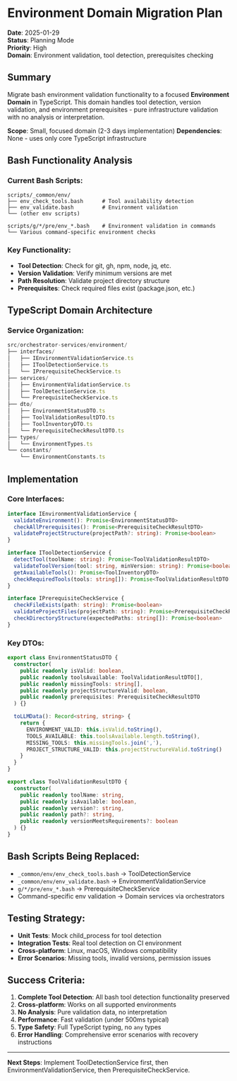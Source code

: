 # Environment Domain Migration Plan

**Date**: 2025-01-29  
**Status**: Planning Mode  
**Priority**: High  
**Domain**: Environment validation, tool detection, prerequisites checking

## Summary

Migrate bash environment validation functionality to a focused **Environment Domain** in TypeScript. This domain handles tool detection, version validation, and environment prerequisites - pure infrastructure validation with no analysis or interpretation.

**Scope**: Small, focused domain (2-3 days implementation)
**Dependencies**: None - uses only core TypeScript infrastructure

## Bash Functionality Analysis

### Current Bash Scripts:
```
scripts/_common/env/
├── env_check_tools.bash      # Tool availability detection
├── env_validate.bash         # Environment validation
└── (other env scripts)

scripts/g/*/pre/env_*.bash    # Environment validation in commands
└── Various command-specific environment checks
```

### Key Functionality:
- **Tool Detection**: Check for git, gh, npm, node, jq, etc.
- **Version Validation**: Verify minimum versions are met
- **Path Resolution**: Validate project directory structure
- **Prerequisites**: Check required files exist (package.json, etc.)

## TypeScript Domain Architecture

### Service Organization:
```typescript
src/orchestrator-services/environment/
├── interfaces/
│   ├── IEnvironmentValidationService.ts
│   ├── IToolDetectionService.ts
│   └── IPrerequisiteCheckService.ts
├── services/
│   ├── EnvironmentValidationService.ts
│   ├── ToolDetectionService.ts
│   └── PrerequisiteCheckService.ts
├── dto/
│   ├── EnvironmentStatusDTO.ts
│   ├── ToolValidationResultDTO.ts
│   ├── ToolInventoryDTO.ts
│   └── PrerequisiteCheckResultDTO.ts
├── types/
│   └── EnvironmentTypes.ts
└── constants/
    └── EnvironmentConstants.ts
```

## Implementation

### Core Interfaces:

```typescript
interface IEnvironmentValidationService {
  validateEnvironment(): Promise<EnvironmentStatusDTO>
  checkAllPrerequisites(): Promise<PrerequisiteCheckResultDTO>
  validateProjectStructure(projectPath?: string): Promise<boolean>
}

interface IToolDetectionService {
  detectTool(toolName: string): Promise<ToolValidationResultDTO>
  validateToolVersion(tool: string, minVersion: string): Promise<boolean>
  getAvailableTools(): Promise<ToolInventoryDTO>
  checkRequiredTools(tools: string[]): Promise<ToolValidationResultDTO[]>
}

interface IPrerequisiteCheckService {
  checkFileExists(path: string): Promise<boolean>
  validateProjectFiles(projectPath: string): Promise<PrerequisiteCheckResultDTO>
  checkDirectoryStructure(expectedPaths: string[]): Promise<boolean>
}
```

### Key DTOs:

```typescript
export class EnvironmentStatusDTO {
  constructor(
    public readonly isValid: boolean,
    public readonly toolsAvailable: ToolValidationResultDTO[],
    public readonly missingTools: string[],
    public readonly projectStructureValid: boolean,
    public readonly prerequisites: PrerequisiteCheckResultDTO
  ) {}

  toLLMData(): Record<string, string> {
    return {
      ENVIRONMENT_VALID: this.isValid.toString(),
      TOOLS_AVAILABLE: this.toolsAvailable.length.toString(),
      MISSING_TOOLS: this.missingTools.join(','),
      PROJECT_STRUCTURE_VALID: this.projectStructureValid.toString()
    }
  }
}

export class ToolValidationResultDTO {
  constructor(
    public readonly toolName: string,
    public readonly isAvailable: boolean,
    public readonly version?: string,
    public readonly path?: string,
    public readonly versionMeetsRequirements?: boolean
  ) {}
}
```

## Bash Scripts Being Replaced:

- `_common/env/env_check_tools.bash` → ToolDetectionService
- `_common/env/env_validate.bash` → EnvironmentValidationService  
- `g/*/pre/env_*.bash` → PrerequisiteCheckService
- Command-specific env validation → Domain services via orchestrators

## Testing Strategy:

- **Unit Tests**: Mock child_process for tool detection
- **Integration Tests**: Real tool detection on CI environment
- **Cross-platform**: Linux, macOS, Windows compatibility
- **Error Scenarios**: Missing tools, invalid versions, permission issues

## Success Criteria:

1. **Complete Tool Detection**: All bash tool detection functionality preserved
2. **Cross-platform**: Works on all supported environments
3. **No Analysis**: Pure validation data, no interpretation
4. **Performance**: Fast validation (under 500ms typical)
5. **Type Safety**: Full TypeScript typing, no `any` types
6. **Error Handling**: Comprehensive error scenarios with recovery instructions

---

**Next Steps**: Implement ToolDetectionService first, then EnvironmentValidationService, then PrerequisiteCheckService.